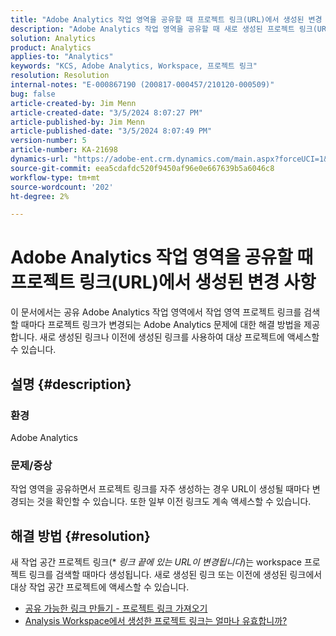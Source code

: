 ```yaml
---
title: "Adobe Analytics 작업 영역을 공유할 때 프로젝트 링크(URL)에서 생성된 변경 사항"
description: "Adobe Analytics 작업 영역을 공유할 때 새로 생성된 프로젝트 링크(URL)가 변경되는 이유를 알아봅니다. 액세스를 위해 이전 링크 또는 새 링크를 사용할 수 있습니다."
solution: Analytics
product: Analytics
applies-to: "Analytics"
keywords: "KCS, Adobe Analytics, Workspace, 프로젝트 링크"
resolution: Resolution
internal-notes: "E-000867190 (200817-000457/210120-000509)"
bug: false
article-created-by: Jim Menn
article-created-date: "3/5/2024 8:07:27 PM"
article-published-by: Jim Menn
article-published-date: "3/5/2024 8:07:49 PM"
version-number: 5
article-number: KA-21698
dynamics-url: "https://adobe-ent.crm.dynamics.com/main.aspx?forceUCI=1&pagetype=entityrecord&etn=knowledgearticle&id=a1fe9afb-2bdb-ee11-904d-6045bd006268"
source-git-commit: eea5cdafdc520f9450af96e0e667639b5a6046c8
workflow-type: tm+mt
source-wordcount: '202'
ht-degree: 2%

---
```


# Adobe Analytics 작업 영역을 공유할 때 프로젝트 링크(URL)에서 생성된 변경 사항


이 문서에서는 공유 Adobe Analytics 작업 영역에서 작업 영역 프로젝트 링크를 검색할 때마다 프로젝트 링크가 변경되는 Adobe Analytics 문제에 대한 해결 방법을 제공합니다. 새로 생성된 링크나 이전에 생성된 링크를 사용하여 대상 프로젝트에 액세스할 수 있습니다.

## 설명 {#description}


### 환경

Adobe Analytics

### 문제/증상

작업 영역을 공유하면서 프로젝트 링크를 자주 생성하는 경우 URL이 생성될 때마다 변경되는 것을 확인할 수 있습니다. 또한 일부 이전 링크도 계속 액세스할 수 있습니다.


## 해결 방법 {#resolution}


새 작업 공간 프로젝트 링크(\* *링크 끝에 있는 URL이 변경됩니다*)는 workspace 프로젝트 링크를 검색할 때마다 생성됩니다. 새로 생성된 링크 또는 이전에 생성된 링크에서 대상 작업 공간 프로젝트에 액세스할 수 있습니다.

- [공유 가능한 링크 만들기 - 프로젝트 링크 가져오기](https://experienceleague.adobe.com/docs/analytics/analyze/analysis-workspace/curate-share/shareable-links.html)
- [Analysis Workspace에서 생성한 프로젝트 링크는 얼마나 유효합니까?](https://experienceleague.adobe.com/docs/experience-cloud-kcs/kbarticles/KA-21274.html)

